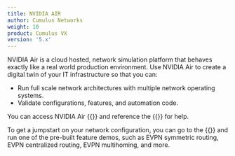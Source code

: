 ```yaml
---
title: NVIDIA AIR
author: Cumulus Networks
weight: 10
product: Cumulus VX
version: '5.x'
---
```

NVIDIA Air is a cloud hosted, network simulation platform that behaves exactly like a real world production environment. Use NVIDIA Air to create a digital twin of your IT infrastructure so that you can:

- Run full scale network architectures with multiple network operating systems.
- Validate configurations, features, and automation code.

You can access NVIDIA Air {{<exlink url="https://www.nvidia.com/en-us/networking/ethernet-switching/air/" text="here">}} and reference the {{<exlink url="https://docs.nvidia.com/networking-ethernet-software/nvidia-air/" text="NVIDIA Air User Guide">}} for help.

To get a jumpstart on your network configuration, you can go to the {{<exlink url="https://air.nvidia.com/marketplace" text="Demo Marketplace">}} and run one of the pre-built feature demos, such as EVPN symmetric routing, EVPN centralized routing, EVPN multihoming, and more.
